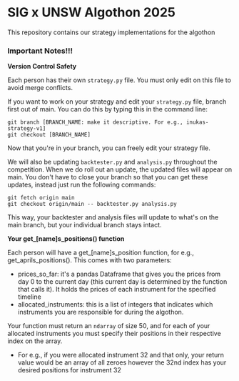 # SIG x UNSW Algothon 2025

This repository contains our strategy implementations for the algothon

### Important Notes!!!

**Version Control Safety**

Each person has their own `strategy.py` file. You must only edit on this file to avoid merge 
  conflicts.

If you want to work on your strategy and edit your `strategy.py` file, branch first out of main.
You can do this by typing this in the command line:

```shell
git branch [BRANCH_NAME: make it descriptive. For e.g., inukas-strategy-v1]
git checkout [BRANCH_NAME]
```

Now that you're in your branch, you can freely edit your strategy file. 

We will also be updating `backtester.py` and `analysis.py` throughout the competition. When we do
roll out an update, the updated files will appear on main. You don't have to close your branch 
so that you can get these updates, instead just run the following commands:

```shell
git fetch origin main
git checkout origin/main -- backtester.py analysis.py
```

This way, your backtester and analysis files will update to what's on the main branch, but your
individual branch stays intact.

**Your get_[name]s_positions() function**

Each person will have a get_[name]s_position function, for e.g., get_aprils_positions(). This comes
with two parameters: 

- prices_so_far: it's a pandas Dataframe that gives you the prices from day 0 to the current day 
  (this current day is determined by the function that calls it). It holds the prices of each 
  instrument for the specified timeline
-  allocated_instruments: this is a list of integers that indicates which instruments you are 
   responsible for during the algothon.

Your function must return an `ndarray` of size 50, and for each of your allocated instruments 
you must specify their positions in their respective index on the array.

- For e.g., if you were allocated instrument 32 and that only, your return value would be an 
  array of all zeroes however the 32nd index has your desired positions for instrument 32